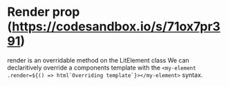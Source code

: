 # Render prop (https://codesandbox.io/s/71ox7pr391)

render is an overridable method on the LitElement class
We can declaritively override a components template with the ```<my-element .render=${() => html`Overriding template`}></my-element>``` syntax.
